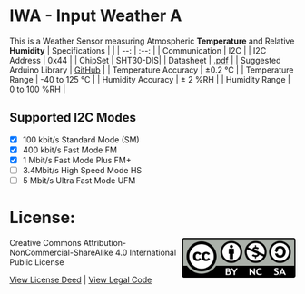 # IWA - Input Weather A
This is a Weather Sensor measuring Atmospheric **Temperature** and Relative **Humidity**
| Specifications | |
| --: | :--: |
| Communication | I2C |
| I2C Address | 0x44 |
| ChipSet | SHT30-DIS|
| Datasheet | [.pdf](https://sensirion.com/media/documents/213E6A3B/61641DC3/Sensirion_Humidity_Sensors_SHT3x_Datasheet_digital.pdf) |
| Suggested Arduino Library | [GitHub](https://github.com/wemos/WEMOS_SHT3x_Arduino_Library) |
| Temperature Accuracy | ±0.2 °C |
| Temperature Range | -40 to 125 °C |
| Humidity Accuracy | ± 2 %RH |
| Humidity Range | 0 to 100 %RH |

## Supported I2C Modes
- [x] 100 kbit/s Standard Mode (SM) 
- [x] 400 kbit/s	Fast Mode	FM
- [x] 1 Mbit/s	Fast Mode Plus	FM+
- [ ] 3.4Mbit/s	High Speed Mode	HS
- [ ] 5 Mbit/s	Ultra Fast Mode	UFM

# License: 
<img src="assets/CC-BY-NC-SA.png" width=200 align="right">
Creative Commons Attribution-NonCommercial-ShareAlike 4.0 International Public License

[View License Deed](https://creativecommons.org/licenses/by-nc-sa/4.0/) | [View Legal Code](https://creativecommons.org/licenses/by-nc-sa/4.0/legalcode)
